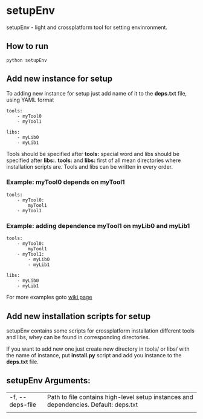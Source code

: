 # setupEnv
setupEnv - light and crossplatform tool for setting envinronment.

## How to run
```
python setupEnv
```

## Add new instance for setup
To adding new instance for setup just add name of it to the __deps.txt__ file, using YAML format
```
tools:
    - myTool0
    - myTool1

libs:
    - myLib0
    - myLib1
```

Tools should be specified after __tools:__ special word and libs should be specified after __libs:__. __tools:__ and __libs:__ first of all mean directories where installation scripts are. Tools and libs can be written in every order.

### Example: myTool0 depends on myTool1
```
tools:
    - myTool0:
        myTool1
    - myTool1
```

### Example: adding dependence myTool1 on myLib0 and myLib1
```
tools:
    - myTool0:
        myTool1
    - myTool1:
        - myLib0
        - myLib1

libs:
    - myLib0
    - myLib1
```

For more examples goto [wiki page](https://github.com/Vipon/viponTools/wiki/setupEnv)

## Add new installation scripts for setup
setupEnv contains some scripts for crossplatform installation different tools and libs, whey can be found in corresponding directories.

If you want to add new one just create new directory in tools/ or libs/ with the name of instance, put __install.py__ script and add you instance to the __deps.txt__ file.

## setupEnv Arguments:
|||
|---------------|--------------------------------------------------------------------------------------|
|-f, --deps-file| Path to file contains high-level setup instances and dependencies. Default: deps.txt |
|||

